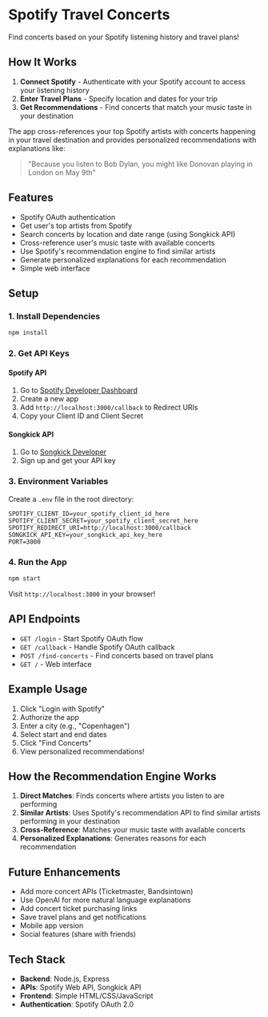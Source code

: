 # Spotify Travel Concerts

Find concerts based on your Spotify listening history and travel plans!

## How It Works

1. **Connect Spotify** - Authenticate with your Spotify account to access your listening history
2. **Enter Travel Plans** - Specify location and dates for your trip
3. **Get Recommendations** - Find concerts that match your music taste in your destination

The app cross-references your top Spotify artists with concerts happening in your travel destination and provides personalized recommendations with explanations like:
> "Because you listen to Bob Dylan, you might like Donovan playing in London on May 9th"

## Features

- Spotify OAuth authentication
- Get user's top artists from Spotify
- Search concerts by location and date range (using Songkick API)
- Cross-reference user's music taste with available concerts
- Use Spotify's recommendation engine to find similar artists
- Generate personalized explanations for each recommendation
- Simple web interface

## Setup

### 1. Install Dependencies
```bash
npm install
```

### 2. Get API Keys

#### Spotify API
1. Go to [Spotify Developer Dashboard](https://developer.spotify.com/dashboard)
2. Create a new app
3. Add `http://localhost:3000/callback` to Redirect URIs
4. Copy your Client ID and Client Secret

#### Songkick API
1. Go to [Songkick Developer](https://www.songkick.com/developer)
2. Sign up and get your API key

### 3. Environment Variables
Create a `.env` file in the root directory:
```env
SPOTIFY_CLIENT_ID=your_spotify_client_id_here
SPOTIFY_CLIENT_SECRET=your_spotify_client_secret_here
SPOTIFY_REDIRECT_URI=http://localhost:3000/callback
SONGKICK_API_KEY=your_songkick_api_key_here
PORT=3000
```

### 4. Run the App
```bash
npm start
```

Visit `http://localhost:3000` in your browser!

## API Endpoints

- `GET /login` - Start Spotify OAuth flow
- `GET /callback` - Handle Spotify OAuth callback
- `POST /find-concerts` - Find concerts based on travel plans
- `GET /` - Web interface

## Example Usage

1. Click "Login with Spotify"
2. Authorize the app
3. Enter a city (e.g., "Copenhagen")
4. Select start and end dates
5. Click "Find Concerts"
6. View personalized recommendations!

## How the Recommendation Engine Works

1. **Direct Matches**: Finds concerts where artists you listen to are performing
2. **Similar Artists**: Uses Spotify's recommendation API to find similar artists performing in your destination
3. **Cross-Reference**: Matches your music taste with available concerts
4. **Personalized Explanations**: Generates reasons for each recommendation

## Future Enhancements

- Add more concert APIs (Ticketmaster, Bandsintown)
- Use OpenAI for more natural language explanations
- Add concert ticket purchasing links
- Save travel plans and get notifications
- Mobile app version
- Social features (share with friends)

## Tech Stack

- **Backend**: Node.js, Express
- **APIs**: Spotify Web API, Songkick API
- **Frontend**: Simple HTML/CSS/JavaScript
- **Authentication**: Spotify OAuth 2.0
